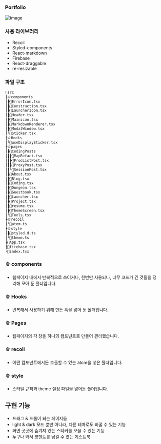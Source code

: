 ### Portfolio

<!-- [![Notion](/coconut/images/notion.png)](https://respected-honey-7eb.notion.site/Getting-Started-77fd5f68dd0248818cf654362471fcb2) -->

![image](https://github.com/HamsterStudent/2023Portfolio/assets/60914441/d9d67497-f197-4de6-a218-559a026f38e7)


### 사용 라이브러리

- Recoil
- Styled-components
- React-markdown
- Firebase
- React-draggable
- re-resizable

### 파일 구조

```bash
🥗src
┣🫑components
┃┣🌱ErrorIcon.tsx
┃┣🌱Construction.tsx
┃┣🌱LauncherIcon.tsx
┃┣🌱Header.tsx
┃┣🌱Mainicon.tsx
┃┣🌱MarkdownRenderer.tsx
┃┣🌱ModalWindow.tsx
┃└🌱Sticker.tsx
┣🫑Hooks
┃└🌱useDisplaySticker.tsx
┣🫑pages
┃┣🥬CodingPosts
┃┃┣🌱MapRefact.tsx
┃┃┣🌱ProdListPost.tsx
┃┃┣🌱ProxyPost.tsx
┃┃└🌱SessionPost.tsx
┃┣🌱About.tsx
┃┣🌱Blog.tsx
┃┣🌱Coding.tsx
┃┣🌱Dungeon.tsx
┃┣🌱Guestbook.tsx
┃┣🌱Launcher.tsx
┃┣🌱Project.tsx
┃┣🌱resume.tsx
┃┣🌱ThemeScreen.tsx
┃└🌱Tools.tsx
┣🫑recoil
┃└🌱atom.ts
┣🫑style
┃┣🌱styled.d.ts
┃└🌱theme.ts
┣🌱App.tsx
┣🌱firebase.tsx
└🌱index.tsx
```

### 🫑 components

- 웹페이지 내에서 반복적으로 쓰이거나, 한번만 사용되나, 너무 코드가 긴 것들을 정리해 모아 둔 폴더입니다.

### 🫑 Hooks

- 반복해서 사용하기 위해 만든 훅을 넣어 둔 폴더입니다.

### 🫑 Pages

- 웹페이지의 각 창을 하나의 컴포넌트로 만들어 관리했습니다.

### 🫑 recoil

- 어떤 컴포넌트에서든 호출할 수 있는 atom을 넣은 폴더입니다.

### 🫑 style

- 스타일 규칙과 theme 설정 파일을 넣어둔 폴더입니다.

## 구현 기능

- 드래그 & 드롭이 되는 페이지들
- light & dark 모드 뿐만 아니라, 다른 테마로도 바꿀 수 있는 기능
- 화면 곳곳에 숨겨져 있는 스티커를 모을 수 있는 기능
- 누구나 와서 코멘트를 남길 수 있는 게스트북

